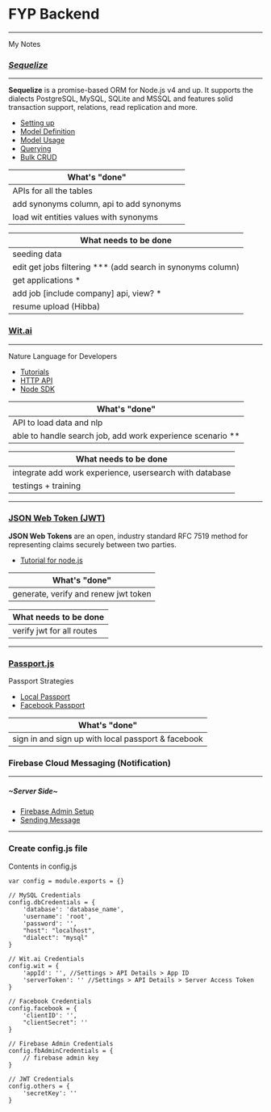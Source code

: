 # FYP Backend
---
My Notes
### [*Sequelize*](http://docs.sequelizejs.com/)
***
**Sequelize** is a promise-based ORM for Node.js v4 and up. It supports the dialects PostgreSQL, MySQL, SQLite and MSSQL and features solid transaction support, relations, read replication and more.
+ [Setting up](http://docs.sequelizejs.com/manual/installation/getting-started)
+ [Model Definition](http://docs.sequelizejs.com/manual/tutorial/models-definition.html)
+ [Model Usage](http://docs.sequelizejs.com/manual/tutorial/models-usage.html)
+ [Querying](http://docs.sequelizejs.com/manual/tutorial/querying.html)
+ [Bulk CRUD](http://docs.sequelizejs.com/manual/tutorial/instances.html)

What's "done"| 
-----------------------|
APIs for all the tables|
add synonyms column, api to add synonyms| 
load wit entities values with synonyms|

What needs to be done| 
-------------|
seeding data|
edit get jobs filtering *** (add search in synonyms column)|
get applications *|
add job [include company] api, view? *|
resume upload (Hibba)|

### [Wit.ai](https://wit.ai/)
***
Nature Language for Developers
- [Tutorials](https://wit.ai/docs/recipes)
- [HTTP API](https://wit.ai/docs/http/20170307#put--entities-:entity-id-link)
- [Node SDK](https://github.com/wit-ai/node-wit)

What's "done"|
---|
API to load data and nlp|
able to handle search job, add work experience scenario **|

What needs to be done|
---|
integrate add work experience, usersearch with database| 
testings + training|
***
### [JSON Web Token (JWT)](https://jwt.io/)
**JSON Web Tokens** are an open, industry standard RFC 7519 method for representing claims securely between two parties.
- [Tutorial for node.js](https://www.sitepoint.com/using-json-web-tokens-node-js/)
 
What's "done"|
---|
generate, verify and renew jwt token|

What needs to be done|
--|
verify jwt for all routes|
***
### [Passport.js](http://passportjs.org)
Passport Strategies
- [Local Passport](https://www.npmjs.com/package/passport-local)
- [Facebook Passport](https://www.npmjs.com/package/passport-facebook-token)

What's "done"|
---|
sign in and sign up with local passport & facebook|

### Firebase Cloud Messaging (Notification)
***
##### ~Server Side~
- [Firebase Admin Setup](https://firebase.google.com/docs/admin/setup)
- [Sending Message](https://firebase.google.com/docs/cloud-messaging/admin/send-messages)
***
### Create config.js file
Contents in config.js

```
var config = module.exports = {}

// MySQL Credentials
config.dbCredentials = {
    'database': 'database_name',
    'username': 'root',
    'password': '',
    "host": "localhost",
    "dialect": "mysql"
}

// Wit.ai Credentials
config.wit = {
    'appId': '', //Settings > API Details > App ID
    'serverToken': '' //Settings > API Details > Server Access Token
}

// Facebook Credentials
config.facebook = {
    'clientID': '',
    "clientSecret": ''
}

// Firebase Admin Credentials
config.fbAdminCredentials = {
    // firebase admin key
}

// JWT Credentials
config.others = {
    'secretKey': ''
}
```